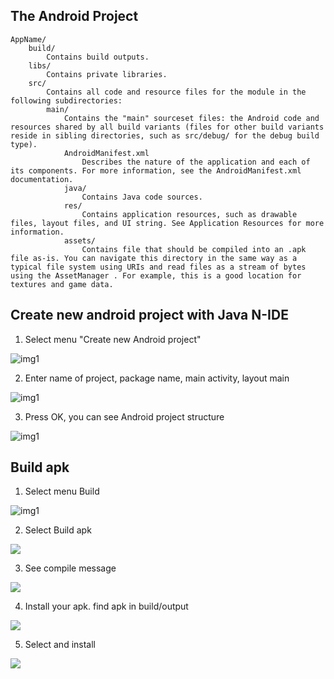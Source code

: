 
## The Android Project
    AppName/
        build/
            Contains build outputs.
        libs/
            Contains private libraries.
        src/
            Contains all code and resource files for the module in the following subdirectories:
            main/
                Contains the "main" sourceset files: the Android code and resources shared by all build variants (files for other build variants reside in sibling directories, such as src/debug/ for the debug build type).
                AndroidManifest.xml
                    Describes the nature of the application and each of its components. For more information, see the AndroidManifest.xml documentation.
                java/
                    Contains Java code sources.
                res/
                    Contains application resources, such as drawable files, layout files, and UI string. See Application Resources for more information.
                assets/
                    Contains file that should be compiled into an .apk file as-is. You can navigate this directory in the same way as a typical file system using URIs and read files as a stream of bytes using the AssetManager . For example, this is a good location for textures and game data.

## Create new android project with Java N-IDE
1. Select menu "Create new Android project"

![img1](img/Screenshot_20170808-011334.png)

2. Enter name of project, package name, main activity, layout main

![img1](img/Screenshot_20170808-011416.png)

3. Press OK, you can see Android project structure

![img1](img/Screenshot_20170808-011422.png)

## Build apk
1. Select menu Build

![img1](img/Screenshot_20170808-011436.png)

2. Select Build apk

![](img/Screenshot_20170808-011439.png)

3. See compile message

![](img/Screenshot_20170808-011443.png)

4. Install your apk. find apk in build/output

![](img/Screenshot_20170808-011521.png)

5. Select and install

![](img/Screenshot_20170808-011525.png)